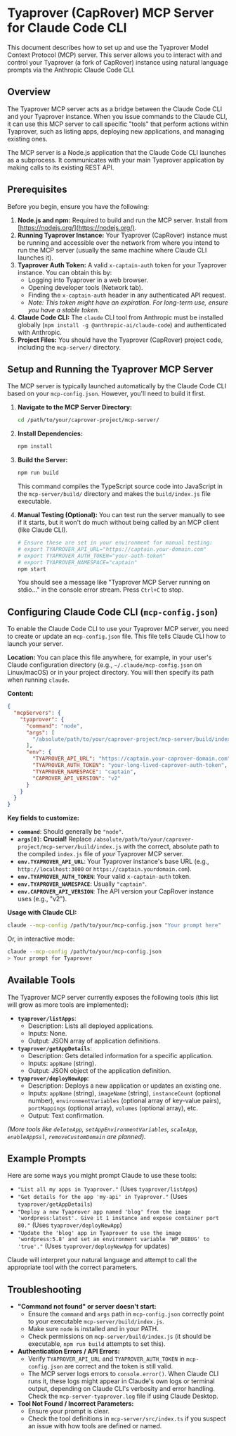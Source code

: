 # Tyaprover (CapRover) MCP Server for Claude Code CLI

This document describes how to set up and use the Tyaprover Model Context Protocol (MCP) server. This server allows you to interact with and control your Tyaprover (a fork of CapRover) instance using natural language prompts via the Anthropic Claude Code CLI.

## Overview

The Tyaprover MCP server acts as a bridge between the Claude Code CLI and your Tyaprover instance. When you issue commands to the Claude CLI, it can use this MCP server to call specific "tools" that perform actions within Tyaprover, such as listing apps, deploying new applications, and managing existing ones.

The MCP server is a Node.js application that the Claude Code CLI launches as a subprocess. It communicates with your main Tyaprover application by making calls to its existing REST API.

## Prerequisites

Before you begin, ensure you have the following:

1.  **Node.js and npm:** Required to build and run the MCP server. Install from [https://nodejs.org/](https://nodejs.org/).
2.  **Running Tyaprover Instance:** Your Tyaprover (CapRover) instance must be running and accessible over the network from where you intend to run the MCP server (usually the same machine where Claude CLI launches it).
3.  **Tyaprover Auth Token:** A valid `x-captain-auth` token for your Tyaprover instance. You can obtain this by:
    *   Logging into Tyaprover in a web browser.
    *   Opening developer tools (Network tab).
    *   Finding the `x-captain-auth` header in any authenticated API request.
    *   *Note: This token might have an expiration. For long-term use, ensure you have a stable token.*
4.  **Claude Code CLI:** The `claude` CLI tool from Anthropic must be installed globally (`npm install -g @anthropic-ai/claude-code`) and authenticated with Anthropic.
5.  **Project Files:** You should have the Tyaprover (CapRover) project code, including the `mcp-server/` directory.

## Setup and Running the Tyaprover MCP Server

The MCP server is typically launched automatically by the Claude Code CLI based on your `mcp-config.json`. However, you'll need to build it first.

1.  **Navigate to the MCP Server Directory:**
    ```bash
    cd /path/to/your/caprover-project/mcp-server/
    ```

2.  **Install Dependencies:**
    ```bash
    npm install
    ```

3.  **Build the Server:**
    ```bash
    npm run build
    ```
    This command compiles the TypeScript source code into JavaScript in the `mcp-server/build/` directory and makes the `build/index.js` file executable.

4.  **Manual Testing (Optional):**
    You can test run the server manually to see if it starts, but it won't do much without being called by an MCP client (like Claude CLI).
    ```bash
    # Ensure these are set in your environment for manual testing:
    # export TYAPROVER_API_URL="https://captain.your-domain.com"
    # export TYAPROVER_AUTH_TOKEN="your-auth-token"
    # export TYAPROVER_NAMESPACE="captain"
    npm start
    ```
    You should see a message like "Tyaprover MCP Server running on stdio..." in the console error stream. Press `Ctrl+C` to stop.

## Configuring Claude Code CLI (`mcp-config.json`)

To enable the Claude Code CLI to use your Tyaprover MCP server, you need to create or update an `mcp-config.json` file. This file tells Claude CLI how to launch your server.

**Location:** You can place this file anywhere, for example, in your user's Claude configuration directory (e.g., `~/.claude/mcp-config.json` on Linux/macOS) or in your project directory. You will then specify its path when running `claude`.

**Content:**

```json
{
  "mcpServers": {
    "tyaprover": {
      "command": "node",
      "args": [
        "/absolute/path/to/your/caprover-project/mcp-server/build/index.js"
      ],
      "env": {
        "TYAPROVER_API_URL": "https://captain.your-caprover-domain.com",
        "TYAPROVER_AUTH_TOKEN": "your-long-lived-caprover-auth-token",
        "TYAPROVER_NAMESPACE": "captain",
        "CAPROVER_API_VERSION": "v2"
      }
    }
  }
}
```

**Key fields to customize:**

*   **`command`**: Should generally be `"node"`.
*   **`args[0]`**: **Crucial!** Replace `/absolute/path/to/your/caprover-project/mcp-server/build/index.js` with the correct, absolute path to the compiled `index.js` file of *your* Tyaprover MCP server.
*   **`env.TYAPROVER_API_URL`**: Your Tyaprover instance's base URL (e.g., `http://localhost:3000` or `https://captain.yourdomain.com`).
*   **`env.TYAPROVER_AUTH_TOKEN`**: Your valid `x-captain-auth` token.
*   **`env.TYAPROVER_NAMESPACE`**: Usually `"captain"`.
*   **`env.CAPROVER_API_VERSION`**: The API version your CapRover instance uses (e.g., "v2").

**Usage with Claude CLI:**

```bash
claude --mcp-config /path/to/your/mcp-config.json "Your prompt here"
```
Or, in interactive mode:
```bash
claude --mcp-config /path/to/your/mcp-config.json
> Your prompt for Tyaprover
```

## Available Tools

The Tyaprover MCP server currently exposes the following tools (this list will grow as more tools are implemented):

*   **`tyaprover/listApps`**:
    *   Description: Lists all deployed applications.
    *   Inputs: None.
    *   Output: JSON array of application definitions.
*   **`tyaprover/getAppDetails`**:
    *   Description: Gets detailed information for a specific application.
    *   Inputs: `appName` (string).
    *   Output: JSON object of the application definition.
*   **`tyaprover/deployNewApp`**:
    *   Description: Deploys a new application or updates an existing one.
    *   Inputs: `appName` (string), `imageName` (string), `instanceCount` (optional number), `environmentVariables` (optional array of key-value pairs), `portMappings` (optional array), `volumes` (optional array), etc.
    *   Output: Text confirmation.

*(More tools like `deleteApp`, `setAppEnvironmentVariables`, `scaleApp`, `enableAppSsl`, `removeCustomDomain` are planned).*

## Example Prompts

Here are some ways you might prompt Claude to use these tools:

*   `"List all my apps in Tyaprover."` (Uses `tyaprover/listApps`)
*   `"Get details for the app 'my-api' in Tyaprover."` (Uses `tyaprover/getAppDetails`)
*   `"Deploy a new Tyaprover app named 'blog' from the image 'wordpress:latest'. Give it 1 instance and expose container port 80."` (Uses `tyaprover/deployNewApp`)
*   `"Update the 'blog' app in Tyaprover to use the image 'wordpress:5.8' and set an environment variable 'WP_DEBUG' to 'true'."` (Uses `tyaprover/deployNewApp` for updates)

Claude will interpret your natural language and attempt to call the appropriate tool with the correct parameters.

## Troubleshooting

*   **"Command not found" or server doesn't start:**
    *   Ensure the `command` and `args` path in `mcp-config.json` correctly point to your executable `mcp-server/build/index.js`.
    *   Make sure `node` is installed and in your PATH.
    *   Check permissions on `mcp-server/build/index.js` (it should be executable, `npm run build` attempts to set this).
*   **Authentication Errors / API Errors:**
    *   Verify `TYAPROVER_API_URL` and `TYAPROVER_AUTH_TOKEN` in `mcp-config.json` are correct and the token is still valid.
    *   The MCP server logs errors to `console.error()`. When Claude CLI runs it, these logs might appear in Claude's own logs or terminal output, depending on Claude CLI's verbosity and error handling. Check the `mcp-server-tyaprover.log` file if using Claude Desktop.
*   **Tool Not Found / Incorrect Parameters:**
    *   Ensure your prompt is clear.
    *   Check the tool definitions in `mcp-server/src/index.ts` if you suspect an issue with how tools are defined or named.
